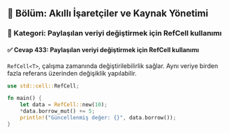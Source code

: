 ## 📘 Bölüm: Akıllı İşaretçiler ve Kaynak Yönetimi  
### 🔹 Kategori: Paylaşılan veriyi değiştirmek için RefCell<T> kullanımı  
#### ✅ Cevap 433: Paylaşılan veriyi değiştirmek için RefCell<T> kullanımı

`RefCell<T>`, çalışma zamanında değiştirilebilirlik sağlar. Aynı veriye birden fazla referans üzerinden değişiklik yapılabilir.

```rust
use std::cell::RefCell;

fn main() {
    let data = RefCell::new(10);
    *data.borrow_mut() += 5;
    println!("Güncellenmiş değer: {}", data.borrow());
}
```
